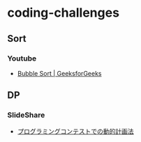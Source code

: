 # coding-challenges

## Sort

### Youtube

- [Bubble Sort | GeeksforGeeks](https://www.youtube.com/watch?v=nmhjrI-aW5o)

## DP

### SlideShare

- [プログラミングコンテストでの動的計画法 ](https://www.slideshare.net/iwiwi/ss-3578511)
